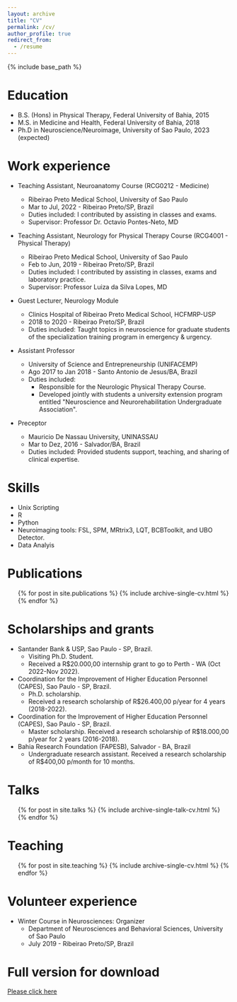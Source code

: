 ```yaml
---
layout: archive
title: "CV"
permalink: /cv/
author_profile: true
redirect_from:
  - /resume
---
```


{% include base_path %}

Education
======
* B.S. (Hons) in Physical Therapy, Federal University of Bahia, 2015
* M.S. in Medicine and Health, Federal University of Bahia, 2018
* Ph.D in Neuroscience/Neuroimage, University of Sao Paulo, 2023 (expected)


Work experience
====== 
* Teaching Assistant, Neuroanatomy Course (RCG0212 - Medicine) 
  * Ribeirao Preto Medical School, University of Sao Paulo
  * Mar to Jul, 2022 - Ribeirao Preto/SP, Brazil
  * Duties included: I contributed by assisting in classes and exams. 
  * Supervisor: Professor Dr. Octavio Pontes-Neto, MD
  
* Teaching Assistant, Neurology for Physical Therapy Course (RCG4001 - Physical Therapy) 
  * Ribeirao Preto Medical School, University of Sao Paulo
  * Feb to Jun, 2019 - Ribeirao Preto/SP, Brazil
  * Duties included: I contributed by assisting in classes, exams and laboratory practice. 
  * Supervisor: Professor Luiza da Silva Lopes, MD
    
* Guest Lecturer, Neurology Module
  * Clinics Hospital of Ribeirao Preto Medical School, HCFMRP-USP
  * 2018 to 2020 - Ribeirao Preto/SP, Brazil 
  * Duties included: Taught topics in neuroscience for graduate students of the specialization training program in emergency & urgency.

* Assistant Professor
  * University of Science and Entrepreneurship (UNIFACEMP)
  * Ago 2017 to Jan 2018 - Santo Antonio de Jesus/BA, Brazil
  * Duties included: 
    * Responsible for the Neurologic Physical Therapy Course.
    * Developed jointly with students a university extension program entitled  "Neuroscience and Neurorehabilitation Undergraduate Association".

* Preceptor
  * Mauricio De Nassau University, UNINASSAU
  * Mar to Dez, 2016 - Salvador/BA, Brazil
  * Duties included: Provided students support, teaching, and sharing of clinical expertise.
  
  
Skills
======
* Unix Scripting
* R
* Python
* Neuroimaging tools: FSL, SPM, MRtrix3, LQT, BCBToolkit, and UBO Detector.
* Data Analyis

Publications
======
  <ul>{% for post in site.publications %}
    {% include archive-single-cv.html %}
  {% endfor %}</ul>
 
Scholarships and grants
====== 
* Santander Bank & USP, Sao Paulo - SP, Brazil.
  * Visiting Ph.D. Student. 
  * Received a R$20.000,00 internship grant to go to Perth - WA (Oct 2022-Nov 2022). 
* Coordination for the Improvement of Higher Education Personnel (CAPES), Sao Paulo - SP, Brazil.
  * Ph.D. scholarship. 
  * Received a research scholarship of R$26.400,00 p/year for 4 years (2018-2022).  
* Coordination for the Improvement of Higher Education Personnel (CAPES), Sao Paulo - SP, Brazil.
  * Master scholarship.  Received a research scholarship of R$18.000,00 p/year for 2 years (2016-2018).
* Bahia Research Foundation (FAPESB), Salvador - BA, Brazil
  * Undergraduate research assistant. Received a research scholarship of R$400,00 p/month for 10 months.

Talks
======
  <ul>{% for post in site.talks %}
    {% include archive-single-talk-cv.html %}
  {% endfor %}</ul>
  
Teaching
======
  <ul>{% for post in site.teaching %}
    {% include archive-single-cv.html %}
  {% endfor %}</ul>
  
Volunteer experience 
====== 
* Winter Course in Neurosciences: Organizer
  * Department of Neurosciences and Behavioral Sciences, University of Sao Paulo 
  * July 2019 - Ribeirao Preto/SP, Brazil 
 
Full version for download
======
[Please click here](https://github.com/luanraguiars/luanaguiar.github.io/tree/master/files)
